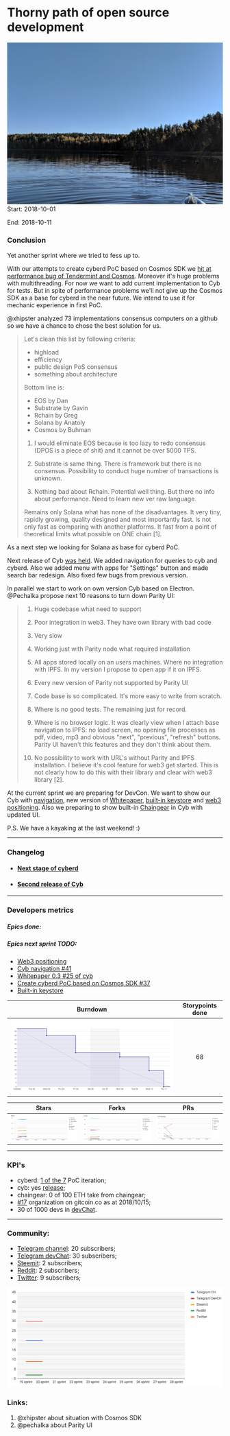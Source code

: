 # Thorny path of open source development

![kayaking](pic-20.jpg)
Start: 2018-10-01

End: 2018-10-11

### Сonclusion

Yet another sprint where we tried to fess up to.

With our attempts to create cyberd PoC based on Cosmos SDK we [hit at performance bug of Tendermint and Cosmos](https://github.com/cybercongress/cyberd/issues/50). Moreover it's huge problems with multithreading. For now we want to add current implementation to Cyb for tests. But in spite of performance problems we'll not give up the Cosmos SDK as a base for cyberd in the near future. We intend to use it for mechanic experience in first PoC.

@xhipster analyzed 73 implementations consensus computers on a github so we have a chance to chose the best solution for us.

> Let's clean this list by following criteria:
> - highload
> - efficiency
> - public design PoS consensus
> - something about architecture
>
> Bottom line is:
> - EOS by Dan
> - Substrate by Gavin
> - Rchain by Greg
> - Solana by Anatoly
> - Cosmos by Buhman
>
> 1) I would eliminate EOS because is too lazy to redo consensus (DPOS is a piece of shit) and it cannot be over 5000 TPS.
>
> 2) Substrate is same thing. There is framework but there is no consensus. Possibility to conduct huge number of transactions is unknown.
>
> 3) Nothing bad about Rchain. Potential well thing. But there no info about performance. Need to learn new ver raw language.
>
> Remains only Solana what has none of the disadvantages. It very tiny, rapidly growing, quality designed and most importantly fast. Is not only fast as comparing with another platforms. It fast from a point of theoretical limits what possible on ONE chain [1].

As a next step we looking for Solana as base for cyberd PoC.

Next release of Cyb [was held](https://github.com/cybercongress/cyb/releases/tag/0.0.2). We added navigation for queries to cyb and cyberd. Also we added menu with apps for "Settings" button and made search bar redesign. Also fixed few bugs from previous version.

In parallel we start to work on own version Cyb based on Electron. @Pechalka propose next 10 reasons to turn down Parity UI:

> 1) Huge codebase what need to support
>
> 2) Poor integration in web3. They have own library with bad code
>
> 3) Very slow
>
> 4) Working just with Parity node what required installation
>
> 5) All apps stored locally on an users machines. Where no integration with IPFS. In my version I propose to open app if it on IPFS.
>
> 6) Every new version of Parity not supported by Parity UI
>
> 7) Code base is so complicated. It's more easy to write from scratch.
>
> 8) Where is no good tests. The remaining just for record.
>
> 9) Where is no browser logic. It was clearly view when I attach base navigation to IPFS: no load screen, no opening file processes as pdf, video, mp3 and obvious "next", "previous", "refresh" buttons. Parity UI haven't this features and they don't think about them.
>
> 10) No possibility to work with URL's without Parity and IPFS installation. I believe it's cool feature for web3 get started. This is not clearly how to do this with their library and clear with web3 library [2].

At the current sprint we are preparing for DevCon. We want to show our Cyb with [navigation](https://github.com/cybercongress/cyb/issues/41), new version of [Whitepaper](https://github.com/cybercongress/cyberd/issues/25), [built-in keystore](https://github.com/cybercongress/cyb/issues/39) and [web3 positioning](https://github.com/cybercongress/cyb/issues/55). Also we preparing to show built-in [Chaingear](https://github.com/cybercongress/chaingear) in Cyb with updated UI.

P.S. We have a kayaking at the last weekend! :)

---
### Changelog
 - #### [Next stage of cyberd](https://github.com/cybercongress/cyberd/blob/master/CHANGELOG.md#002-2018-10-05)
 - #### [Second release of Cyb](https://github.com/cybercongress/cyb/releases/tag/0.0.2)

 ---
### Developers metrics
##### Epics done:


##### Epics next sprint TODO:

- [Web3 positioning](https://github.com/cybercongress/cyb/issues/55)
- [Cyb navigation #41](https://github.com/cybercongress/cyb/issues/41)
- [Whitepaper 0.3 #25 of cyb](https://github.com/cybercongress/cyberd/issues/25)
- [Create cyberd PoC based on Cosmos SDK #37](https://github.com/cybercongress/cyberd/issues/37)
- [Built-in keystore](https://github.com/cybercongress/cyb/issues/39)


Burndown | Storypoints done
:---: | :---:
![burndown-report](BD-report-sprint-20.png) | 68

Stars | Forks | PRs
:---: | :---: |:---:
![stars](chart-stars-20.png) | ![forks](chart-forks-20.png) | ![PRs](chart-PR-20.png)

---

### KPI's
- cyberd: [1 of the 7](https://github.com/cybercongress/cyberd/blob/master/CHANGELOG.md#001-2018-09-25) PoC iteration;
- cyb: yes [release](https://github.com/cybercongress/cyb/releases/tag/0.0.2);
- chaingear: 0 of 100 ETH take from chaingear;
- [#17](https://gitcoin.co/profile/cybercongress) organization on gitcoin.co as at 2018/10/15;
- 30 of 1000 devs in [devChat](https://t.me/fuckgoogle).

---

### Community:

- [Telegram channel](https://t.me/cybercongress): 20 subscribers;
- [Telegram devChat](https://t.me/fuckgoogle): 30 subscribers;
- [Steemit](https://steemit.com/@cybercongress): 2 subscribers;
- [Reddit](https://www.reddit.com/r/cybercongress): 2 subscribers;
- [Twitter](https://twitter.com/cyber_devs): 9 subscribers;

![community report](chart-community-sprint-20.png)

### Links:

1. @xhipster about situation with Cosmos SDK
2. @pechalka about Parity UI
